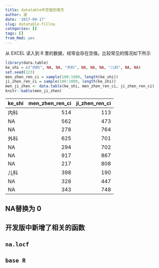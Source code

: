 ```yaml
---
title: datatable中空值的填充
author: 波
date: '2017-09-17'
slug: datatable-fillna
categories: []
tags: []
from_Rmd: yes
---
```


从 EXCEL 读入到 R 里的数据，经常会存在空值。比较常见的情况如下所示


```r
library(data.table)
ke_shi = c("内科", NA, NA, "外科", NA, NA, NA, "儿科", NA, NA)
set.seed(123)
men_zhen_ren_ci = sample(100:1000, length(ke_shi))
ji_zhen_ren_ci = sample(100:1000, length(ke_shi))
men_ji_zhen <- data.table(ke_shi, men_zhen_ren_ci, ji_zhen_ren_ci)
knitr::kable(men_ji_zhen)
```



|ke_shi | men_zhen_ren_ci| ji_zhen_ren_ci|
|:------|---------------:|--------------:|
|内科   |             514|            113|
|NA     |             562|            473|
|NA     |             278|            764|
|外科   |             625|            701|
|NA     |             294|            702|
|NA     |             917|            867|
|NA     |             217|            808|
|儿科   |             398|            190|
|NA     |             328|            447|
|NA     |             343|            748|

## NA替换为 0

## 开发版中新增了相关的函数

## `na.locf`

## `base R`
